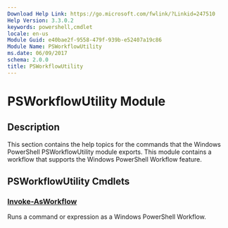 ```yaml
---
Download Help Link: https://go.microsoft.com/fwlink/?Linkid=247510
Help Version: 3.3.0.2
keywords: powershell,cmdlet
locale: en-us
Module Guid: e40bae2f-9558-479f-939b-e52407a19c86
Module Name: PSWorkflowUtility
ms.date: 06/09/2017
schema: 2.0.0
title: PSWorkflowUtility
---
```

# PSWorkflowUtility Module

## Description

This section contains the help topics for the commands that the Windows PowerShell PSWorkflowUtility
module exports. This module contains a workflow that supports the Windows PowerShell Workflow
feature.

## PSWorkflowUtility Cmdlets

### [Invoke-AsWorkflow](Invoke-AsWorkflow.md)
Runs a command or expression as a Windows PowerShell Workflow.
